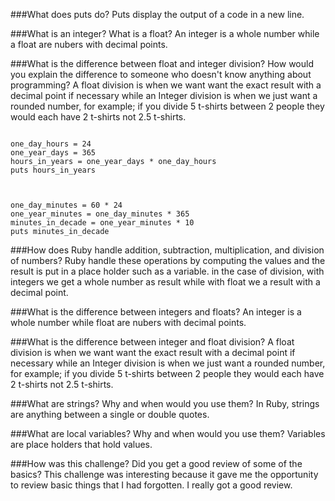 ###What does puts do?
Puts display the output of a code in a new line.

###What is an integer? What is a float?
An integer is a whole number while a float are nubers with decimal points.

###What is the difference between float and integer division? How would you explain the difference to someone who doesn't know anything about programming?
A float division is when we want want the exact result with a decimal point if necessary while an Integer division is when we just want a rounded number, for example; if you divide 5 t-shirts between 2 people they would each have 2 t-shirts not 2.5 t-shirts. 

```

one_day_hours = 24
one_year_days = 365
hours_in_years = one_year_days * one_day_hours
puts hours_in_years



one_day_minutes = 60 * 24
one_year_minutes = one_day_minutes * 365
minutes_in_decade = one_year_minutes * 10
puts minutes_in_decade

```
###How does Ruby handle addition, subtraction, multiplication, and division of numbers?
Ruby handle these operations by computing the values and the result is put in a place holder such as a variable. in the case of division, with integers we get a whole number as result while with float we a result with a decimal point.

###What is the difference between integers and floats?
An integer is a whole number while float are nubers with decimal points.

###What is the difference between integer and float division?
A float division is when we want want the exact result with a decimal point if necessary while an Integer division is when we just want a rounded number, for example; if you divide 5 t-shirts between 2 people they would each have 2 t-shirts not 2.5 t-shirts.

###What are strings? Why and when would you use them?
In Ruby, strings are anything between a single or double quotes.

###What are local variables? Why and when would you use them?
Variables are place holders that hold values. 

###How was this challenge? Did you get a good review of some of the basics?
This challenge was interesting because it gave me the opportunity to review basic things that I had forgotten. I really got a good review.

[](https://github.com/Monsieurdev/phase-0/blob/master/week-4/defining-variables.rb)
[](https://github.com/Monsieurdev/phase-0/blob/master/week-4/simple-string.rb)
[](https://github.com/Monsieurdev/phase-0/blob/master/week-4/basic-math.rb)